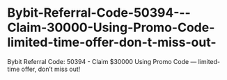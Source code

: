 # Bybit-Referral-Code-50394---Claim-30000-Using-Promo-Code-limited-time-offer-don-t-miss-out-
Bybit Referral Code: 50394 - Claim $30000 Using Promo Code — limited-time offer, don’t miss out!
